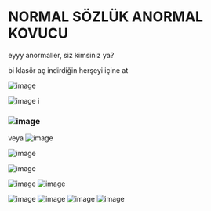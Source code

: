# NORMAL SÖZLÜK ANORMAL KOVUCU
eyyy anormaller, siz kimsiniz ya?


bi klasör aç indirdiğin herşeyi içine at

![image](https://github.com/user-attachments/assets/15e64417-e0d5-4023-a987-10a39b054252)


![image](https://github.com/user-attachments/assets/2f3a947d-6673-4673-84dd-3d4b3001706b)
i
### ![image](https://github.com/user-attachments/assets/83f80234-b607-4b25-8a28-4826b46bafb1)


veya
![image](https://github.com/user-attachments/assets/048062dd-2781-4337-9d9a-04785e3b14d3)



![image](https://github.com/user-attachments/assets/7cd9e3a2-f682-443a-852a-77c1e61c3925)


![image](https://github.com/user-attachments/assets/070b3921-680f-47dd-9bf8-b2f99cbef278)

![image](https://github.com/user-attachments/assets/a1787bd7-7cfb-487b-8b17-50212020b702)
![image](https://github.com/user-attachments/assets/e5dc80f9-7545-4b1c-9bb3-32afd5478c3e)

![image](https://github.com/user-attachments/assets/6bfd7820-6352-4181-a430-83fa192640c7)
![image](https://github.com/user-attachments/assets/d47c9435-e2b8-4e7b-90c9-d2cffdb1eefb)
![image](https://github.com/user-attachments/assets/6c629894-b532-4fb9-a365-84c4c17e095a)
![image](https://github.com/user-attachments/assets/b0c98c22-3c2d-44eb-862e-d807dcbd2831)

